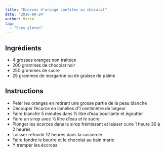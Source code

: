 ```yaml
---
title: "Écorces d'orange confites au chocolat"
date: '2016-09-24'
author: Marin
tag: 
  - "Sans gluten"
---
```

## Ingrédients
- 4 grosses oranges non traitées
- 200 grammes de chocolat noir
- 250 grammes de sucre
- 25 grammes de margarine ou de graisse de palme

## Instructions
- Peler les oranges en retirant une grosse partie de la peau blanche
- Découper l’écorce en lamelles d’1 centimètre de largeur
- Faire blanchir 5 minutes dans ½ litre d’eau bouillante et égoutter
- Faire un sirop avec ½ litre d’eau et le sucre
- Plonger les écorces dans le sirop frémissant et laisser cuire 1 heure 30 à 2 heures
- Laisser refroidir 12 heures dans la casserole
- Faire fondre le beurre et le chocolat au bain marie
- Y tremper les écorces

